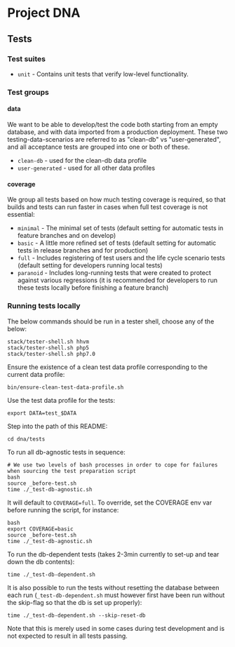 Project DNA
===========

## Tests

### Test suites

* `unit` - Contains unit tests that verify low-level functionality.

### Test groups

#### data

We want to be able to develop/test the code both starting from an empty database, and with data imported from a production deployment. These two testing-data-scenarios are referred to as "clean-db" vs "user-generated", and all acceptance tests are grouped into one or both of these.

* `clean-db` - used for the clean-db data profile
* `user-generated` - used for all other data profiles

#### coverage

We group all tests based on how much testing coverage is required, so that builds and tests can run faster in cases when full test coverage is not essential:

* `minimal` - The minimal set of tests (default setting for automatic tests in feature branches and on develop)
* `basic` - A little more refined set of tests (default setting for automatic tests in release branches and for production)
* `full` - Includes registering of test users and the life cycle scenario tests (default setting for developers running local tests)
* `paranoid` - Includes long-running tests that were created to protect against various regressions (it is recommended for developers to run these tests locally before finishing a feature branch)

### Running tests locally

The below commands should be run in a tester shell, choose any of the below:

    stack/tester-shell.sh hhvm
    stack/tester-shell.sh php5
    stack/tester-shell.sh php7.0

Ensure the existence of a clean test data profile corresponding to the current data profile:

    bin/ensure-clean-test-data-profile.sh
        
Use the test data profile for the tests:

    export DATA=test_$DATA  

Step into the path of this README:

    cd dna/tests

To run all db-agnostic tests in sequence:

    # We use two levels of bash processes in order to cope for failures when sourcing the test preparation script
    bash
    source _before-test.sh
    time ./_test-db-agnostic.sh

It will default to `COVERAGE=full`. To override, set the COVERAGE env var before running the script, for instance:

    bash
    export COVERAGE=basic
    source _before-test.sh
    time ./_test-db-agnostic.sh

To run the db-dependent tests (takes 2-3min currently to set-up and tear down the db contents):

    time ./_test-db-dependent.sh

It is also possible to run the tests without resetting the database between each run (`_test-db-dependent.sh` must however first have been run without the skip-flag so that the db is set up properly):

    time ./_test-db-dependent.sh --skip-reset-db

Note that this is merely used in some cases during test development and is not expected to result in all tests passing.
